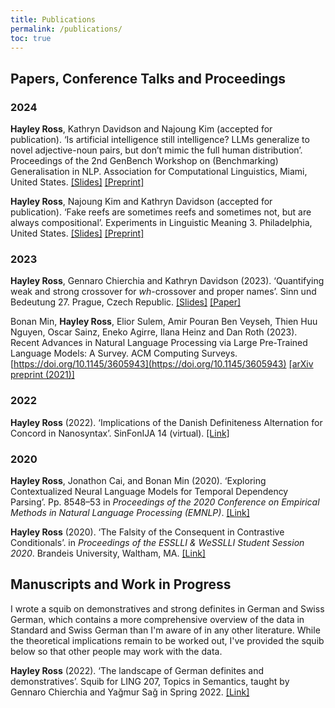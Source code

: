 ```yaml
---
title: Publications
permalink: /publications/
toc: true
---
```


## Papers, Conference Talks and Proceedings

### 2024

**Hayley Ross**, Kathryn Davidson and Najoung Kim (accepted for publication). ‘Is artificial intelligence still intelligence? LLMs generalize to novel adjective-noun pairs, but don’t mimic the full human distribution’. Proceedings of the 2nd GenBench Workshop on (Benchmarking) Generalisation in NLP. Association for Computational Linguistics, Miami, United States. [\[Slides\]](https://docs.google.com/presentation/d/164-qw81zR8bpiLyC5pL1emIb1L34PvMnlJZF7awS4Qo/edit?usp=sharing) [\[Preprint\]](https://arxiv.org/abs/2410.17482)

**Hayley Ross**, Najoung Kim and Kathryn Davidson (accepted for publication). ‘Fake reefs are sometimes reefs and sometimes not, but are always compositional’. Experiments in Linguistic Meaning 3. Philadelphia, United States. [\[Slides\]](https://docs.google.com/presentation/d/1S9PXYFUOFRAhwnx-5ELnD78BZ4OYgvDH2WEGNcIVVPs/edit?usp=sharing) [\[Preprint\]](https://lingbuzz.net/lingbuzz/008012)

### 2023

**Hayley Ross**, Gennaro Chierchia and Kathryn Davidson (2023). ‘Quantifying weak and strong crossover for _wh_-crossover and proper names’. Sinn und Bedeutung 27. Prague, Czech Republic.  [\[Slides\]](/assets/publications/Ross-et-al_SuB_Crossover_Presentation.pdf) [\[Paper\]](https://ojs.ub.uni-konstanz.de/sub/index.php/sub/article/view/1085)

Bonan Min, **Hayley Ross**, Elior Sulem, Amir Pouran Ben Veyseh, Thien Huu Nguyen, Oscar Sainz, Eneko Agirre, Ilana Heinz and Dan Roth (2023). Recent Advances in Natural Language Processing via Large Pre-Trained Language Models: A Survey. ACM Computing Surveys. [https://doi.org/10.1145/3605943](https://doi.org/10.1145/3605943) [\[arXiv preprint (2021)\]](https://arxiv.org/abs/2111.01243)


### 2022

**Hayley Ross** (2022). ‘Implications of the Danish Definiteness Alternation for Concord in Nanosyntax’. SinFonIJA 14 (virtual). [\[Link\]](https://godisnjak.ff.uns.ac.rs/index.php/gff/article/view/2270/2211)

### 2020

**Hayley Ross**, Jonathon Cai, and Bonan Min (2020). ‘Exploring Contextualized Neural Language Models for Temporal Dependency Parsing’. Pp. 8548–53 in <i>Proceedings of the 2020 Conference on Empirical Methods in Natural Language Processing (EMNLP)</i>. [\[Link\]](https://www.aclweb.org/anthology/2020.emnlp-main.689)

**Hayley Ross** (2020). ‘The Falsity of the Consequent in Contrastive Conditionals’. in <i>Proceedings of the ESSLLI &amp; WeSSLLI Student Session 2020</i>. Brandeis University, Waltham, MA. [\[Link\]](https://www.brandeis.edu/nasslli2020/pdfs/student-session-proceedings-compressed.pdf)

## Manuscripts and Work in Progress

I wrote a squib on demonstratives and strong definites in German and Swiss German, which contains a more comprehensive overview of the data in Standard and Swiss German than I'm aware of in any other literature. While the theoretical implications remain to be worked out, I've provided the squib below so that other people may work with the data.

**Hayley Ross** (2022). ‘The landscape of German definites and demonstratives’. Squib for LING 207, Topics in Semantics, taught by Gennaro Chierchia and Yağmur Sağ in Spring 2022.  [\[Link\]](/assets/publications/GermanDemonstratives-Squib_revised.pdf)


